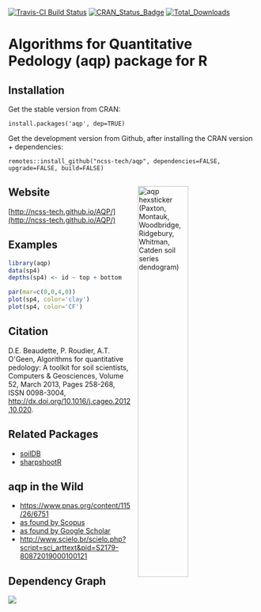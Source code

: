 [![Travis-CI Build Status](https://travis-ci.org/ncss-tech/aqp.svg?branch=master)](https://travis-ci.org/ncss-tech/aqp)
[![CRAN_Status_Badge](http://www.r-pkg.org/badges/version/aqp)](http://cran.r-project.org/web/packages/aqp)
[![Total_Downloads](http://cranlogs.r-pkg.org/badges/grand-total/aqp)](https://cran.r-project.org/package=aqp)

# Algorithms for Quantitative Pedology (aqp) package for R

## Installation
Get the stable version from CRAN:

`install.packages('aqp', dep=TRUE)`

Get the development version from Github, after installing the CRAN version + dependencies:

`remotes::install_github("ncss-tech/aqp", dependencies=FALSE, upgrade=FALSE, build=FALSE)`

<!-- aqp hexsticker! -->
<a href="https://raw.githubusercontent.com/ncss-tech/aqp/master/misc/hexstickers/aqp_sticker_v2.png">
<img src = "https://raw.githubusercontent.com/ncss-tech/aqp/master/misc/hexstickers/aqp_sticker_v2.png" alt = "aqp hexsticker (Paxton, Montauk, Woodbridge, Ridgebury, Whitman, Catden soil series dendogram)" title = "aqp hexsticker (Paxton, Montauk, Woodbridge, Ridgebury, Whitman, Catden soil series dendogram)" width = "45%" height = "45%" hspace="15" vspace="15" align="right"/></a>

## Website
[http://ncss-tech.github.io/AQP/](http://ncss-tech.github.io/AQP/)

## Examples
```r
library(aqp)
data(sp4)
depths(sp4) <- id ~ top + bottom

par(mar=c(0,0,4,0))
plot(sp4, color='clay')
plot(sp4, color='CF')
```

## Citation
  D.E. Beaudette, P. Roudier, A.T. O'Geen, Algorithms for quantitative pedology: A toolkit for soil scientists, Computers & Geosciences, Volume 52, March 2013, Pages 258-268, ISSN 0098-3004, http://dx.doi.org/10.1016/j.cageo.2012.10.020.
  

## Related Packages
 * [soilDB](https://github.com/ncss-tech/soilDB)
 * [sharpshootR](https://github.com/ncss-tech/sharpshootR)
 
## aqp in the Wild
   * https://www.pnas.org/content/115/26/6751
   * [as found by Scopus](https://www.scopus.com/results/citedbyresults.uri?sort=plf-f&cite=2-s2.0-84871520076&src=s&imp=t&sid=77a47f45322dcfd492772ab2198cbd60&sot=cite&sdt=a&sl=0&origin=inward&editSaveSearch=&txGid=2178c12c5b47dbcdd8b2f12cd9a81478)
   * [as found by Google Scholar](https://scholar.google.com/scholar?cites=14155970656017510549&as_sdt=5,29&sciodt=0,29&hl=en)
   * http://www.scielo.br/scielo.php?script=sci_arttext&pid=S2179-80872019000100121

   
   
## Dependency Graph
![](https://cran.microsoft.com/packagedata/graphs/aqp.png)

